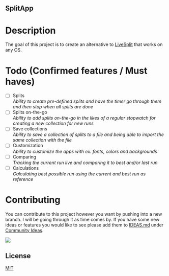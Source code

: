 ## SplitApp

# Description
The goal of this project is to create an alternative to [LiveSplit](https://livesplit.org/) that works on any OS.

# Todo (Confirmed features / Must haves)
- [ ] Splits <br>
    *Ability to create pre-defined splits and have the timer go through them and then stop when all splits are done*
- [ ] Splits on-the-go <br>
    *Ability to add splits on-the-go in the likes of a regular stopwatch for creating a new collection for new runs*
- [ ] Save collections <br>
    *Ability to save a collection of splits to a file and being able to import the same collection with the file*
- [ ] Customization <br>
    *Ability to customize the apps with ex. fonts, colors and backgrounds*
- [ ] Comparing <br>
    *Tracking the current run live and comparing it to best and/or last run*
- [ ] Calculations <br>
    *Calculating best possible run using the current and best run as reference*

# Contributing
You can contribute to this project however you want by pushing into a new branch. I will be going through it as time comes by.
If you have some new ideas or features you would like to see please add them to [IDEAS.md](IDEAS.MD) under [Community Ideas](IDEAS.md#community-ideas).

<a href="https://www.buymeacoffee.com/sefohui" target="_blank"><img src="https://img.buymeacoffee.com/button-api/?text=Buy me a coffee&emoji=&slug=sefohui&button_colour=58cea7&font_colour=000000&font_family=Comic&outline_colour=000000&coffee_colour=FFDD00" /></a>

## License

[MIT](https://choosealicense.com/licenses/mit/)
